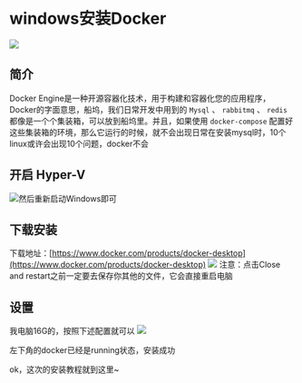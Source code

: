 # windows安装Docker 

![](https://cdn.nlark.com/yuque/0/2020/png/631242/1591468643248-1c7dc640-5d10-49d8-9a70-aa3616cfec1c.png#align=left&display=inline&height=540&margin=%5Bobject%20Object%5D&originHeight=540&originWidth=812&size=0&status=done&style=none&width=812)

## 简介

Docker Engine是一种开源容器化技术，用于构建和容器化您的应用程序，Docker的字面意思，船坞，我们日常开发中用到的 `Mysql` 、 `rabbitmq` 、 `redis` 都像是一个个集装箱，可以放到船坞里。并且，如果使用 `docker-compose` 配置好这些集装箱的环境，那么它运行的时候，就不会出现日常在安装mysql时，10个linux或许会出现10个问题，docker不会

## 开启 Hyper-V

![](https://cdn.nlark.com/yuque/0/2020/png/631242/1591468643280-4565feea-5c87-4f39-a3c1-1332d6f359ab.png#align=left&display=inline&height=779&margin=%5Bobject%20Object%5D&originHeight=779&originWidth=1732&size=0&status=done&style=none&width=1732)然后重新启动Windows即可

## 下载安装

下载地址：[https://www.docker.com/products/docker-desktop](https://www.docker.com/products/docker-desktop)
![](https://cdn.nlark.com/yuque/0/2020/png/631242/1591468643393-1c6ae9db-cc29-4da7-a308-207899262f79.png#align=left&display=inline&height=496&margin=%5Bobject%20Object%5D&originHeight=496&originWidth=720&size=0&status=done&style=none&width=720)
注意：点击Close and restart之前一定要去保存你其他的文件，它会直接重启电脑

## 设置

我电脑16G的，按照下述配置就可以
![](https://cdn.nlark.com/yuque/0/2020/png/631242/1591468643266-e4caa41f-d7a5-45f1-a45a-02d5a447442b.png#align=left&display=inline&height=699&margin=%5Bobject%20Object%5D&originHeight=699&originWidth=1056&size=0&status=done&style=none&width=1056)

左下角的docker已经是running状态，安装成功

ok，这次的安装教程就到这里~
